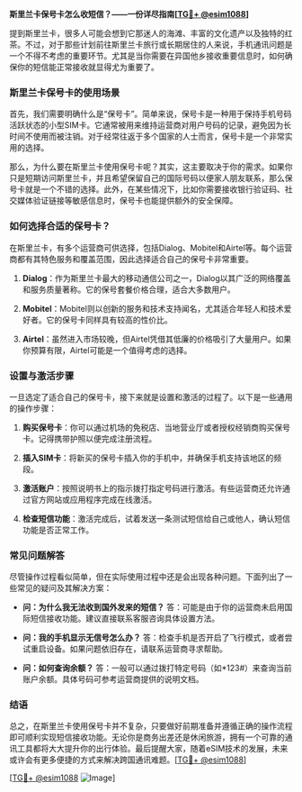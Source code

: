 **斯里兰卡保号卡怎么收短信？——一份详尽指南[[TG💪+ @esim1088](https://t.me/s/esim1088)]**

提到斯里兰卡，很多人可能会想到它那迷人的海滩、丰富的文化遗产以及独特的红茶。不过，对于那些计划前往斯里兰卡旅行或长期居住的人来说，手机通讯问题是一个不得不考虑的重要环节。尤其是当你需要在异国他乡接收重要信息时，如何确保你的短信能正常接收就显得尤为重要了。

### 斯里兰卡保号卡的使用场景

首先，我们需要明确什么是“保号卡”。简单来说，保号卡是一种用于保持手机号码活跃状态的小型SIM卡。它通常被用来维持运营商对用户号码的记录，避免因为长时间不使用而被注销。对于经常往返于多个国家的人士而言，保号卡是一个非常实用的选择。

那么，为什么要在斯里兰卡使用保号卡呢？其实，这主要取决于你的需求。如果你只是短期访问斯里兰卡，并且希望保留自己的国际号码以便家人朋友联系，那么保号卡就是一个不错的选择。此外，在某些情况下，比如你需要接收银行验证码、社交媒体验证链接等敏感信息时，保号卡也能提供额外的安全保障。

### 如何选择合适的保号卡？

在斯里兰卡，有多个运营商可供选择，包括Dialog、Mobitel和Airtel等。每个运营商都有其特色服务和覆盖范围，因此选择适合自己的保号卡非常重要。

1. **Dialog**：作为斯里兰卡最大的移动通信公司之一，Dialog以其广泛的网络覆盖和服务质量著称。它的保号套餐价格合理，适合大多数用户。
   
2. **Mobitel**：Mobitel则以创新的服务和技术支持闻名，尤其适合年轻人和技术爱好者。它的保号卡同样具有较高的性价比。

3. **Airtel**：虽然进入市场较晚，但Airtel凭借其低廉的价格吸引了大量用户。如果你预算有限，Airtel可能是一个值得考虑的选择。

### 设置与激活步骤

一旦选定了适合自己的保号卡，接下来就是设置和激活的过程了。以下是一些通用的操作步骤：

1. **购买保号卡**：你可以通过机场的免税店、当地营业厅或者授权经销商购买保号卡。记得携带护照以便完成注册流程。

2. **插入SIM卡**：将新买的保号卡插入你的手机中，并确保手机支持该地区的频段。

3. **激活账户**：按照说明书上的指示拨打指定号码进行激活。有些运营商还允许通过官方网站或应用程序完成在线激活。

4. **检查短信功能**：激活完成后，试着发送一条测试短信给自己或他人，确认短信功能是否正常工作。

### 常见问题解答

尽管操作过程看似简单，但在实际使用过程中还是会出现各种问题。下面列出了一些常见的疑问及其解决方案：

- **问：为什么我无法收到国外发来的短信？**
  答：可能是由于你的运营商未启用国际短信接收功能。建议直接联系客服咨询具体设置方法。

- **问：我的手机显示无信号怎么办？**
  答：检查手机是否开启了飞行模式，或者尝试重启设备。如果问题依旧存在，请联系运营商寻求帮助。

- **问：如何查询余额？**
  答：一般可以通过拨打特定号码（如*123#）来查询当前账户余额。具体号码可参考运营商提供的说明文档。

### 结语

总之，在斯里兰卡使用保号卡并不复杂，只要做好前期准备并遵循正确的操作流程即可顺利实现短信接收功能。无论你是商务出差还是休闲旅游，拥有一个可靠的通讯工具都将大大提升你的出行体验。最后提醒大家，随着eSIM技术的发展，未来或许会有更多便捷的方式来解决跨国通讯难题。[[TG💪+ @esim1088](https://t.me/s/esim1088)]

[[TG💪+ @esim1088](https://t.me/s/esim1088) ![Image](https://i.postimg.cc/4NQfJmqS/Snipaste-2025-05-13-00-14-12.png)]